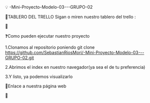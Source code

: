 💡 -Mini-Proyecto-Modelo-03---GRUPO-02

📌TABLERO DEL TRELLO
Sigan o miren nuestro tablero del trello :

📆 

❓Como pueden ejecutar nuestro proyecto

1.Clonamos al repositorio poniendo git clone https://github.com/SebastianRiosMori/-Mini-Proyecto-Modelo-03---GRUPO-02.git

2.Abrimos el index en nuestro navegador(ya sea el de tu preferencia)

3.Y listo, ya podemos visualizarlo

🛜Enlace a nuestra página web

👤
